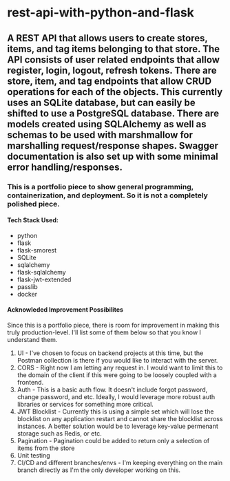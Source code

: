 # rest-api-with-python-and-flask

## A REST API that allows users to create stores, items, and tag items belonging to that store. The API consists of user related endpoints that allow register, login, logout, refresh tokens. There are store, item, and tag endpoints that allow CRUD operations for each of the objects. This currently uses an SQLite database, but can easily be shifted to use a PostgreSQL database. There are models created using SQLAlchemy as well as schemas to be used with marshmallow for marshalling request/response shapes. Swagger documentation is also set up with some minimal error handling/responses.

### This is a portfolio piece to show general programming, containerization, and deployment. So it is not a completely polished piece.

#### Tech Stack Used:

- python
- flask
- flask-smorest
- SQLite
- sqlalchemy
- flask-sqlalchemy
- flask-jwt-extended
- passlib
- docker

#### Acknowleded Improvement Possibilites

Since this is a portfolio piece, there is room for improvement in making this truly production-level. I'll list some of them below so that you know I understand them.

1. UI - I've chosen to focus on backend projects at this time, but the Postman collection is there if you would like to interact with the server.
1. CORS - Right now I am letting any request in. I would want to limit this to the domain of the client if this were going to be loosely coupled with a frontend.
1. Auth - This is a basic auth flow. It doesn't include forgot password, change password, and etc. Ideally, I would leverage more robust auth libraries or services for something more critical.
1. JWT Blocklist - Currently this is using a simple set which will lose the blocklist on any application restart and cannot share the blocklist across instances. A better solution would be to leverage key-value permenant storage such as Redis, or etc.
1. Pagination - Pagination could be added to return only a selection of items from the store
1. Unit testing
1. CI/CD and different branches/envs - I'm keeping everything on the main branch directly as I'm the only developer working on this.
